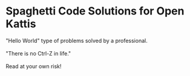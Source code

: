 # Spaghetti Code Solutions for Open Kattis
"Hello World" type of problems solved by a professional.
<br/><br/>"There is no Ctrl-Z in life."
<br/><br/>Read at your own risk!
